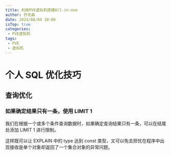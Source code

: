 ```yaml
---
title: 利用PVE虚拟机搭建All-in-one
author: 乔先森
date: 2024/08/04 10:00
isTop: true
categories:
 - PVE虚拟机
tags:
 - PVE
 - 虚拟机
---
```


# 个人 SQL 优化技巧 <Badge text="持续更新" type="warning" />


## 查询优化

### 如果确定结果只有一条，使用 LIMIT 1 <Badge text="建议" />

我们在根据一个或多个条件查询数据时，如果确定查询结果只有一条，可以在结尾处添加 LIMIT 1 进行限制。

这样既可以让 EXPLAIN 中的 type 达到 const 类型，又可以免去担忧在程序中出现接收是单个对象却返回了一个集合对象的异常问题。